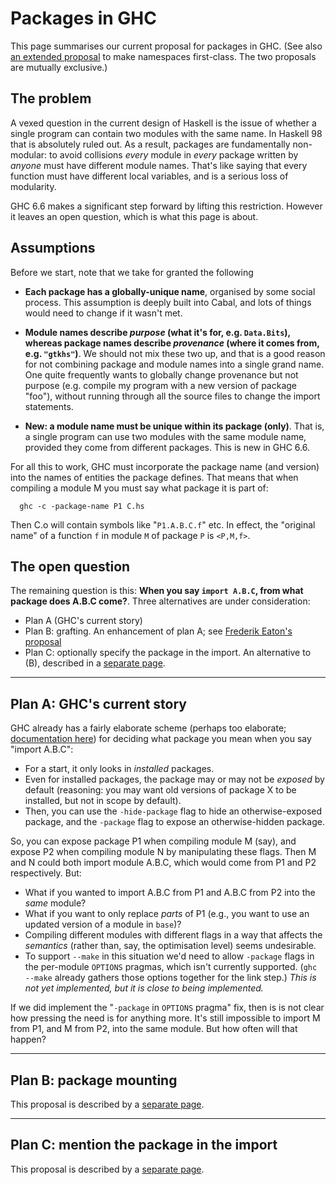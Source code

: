 


# Packages in GHC



This page summarises our current proposal for packages in GHC. (See also [an extended proposal](commentary/packages/package-namespaces-proposal) to make namespaces first-class. The two proposals are mutually exclusive.)


## The problem



A vexed question in the current design of Haskell is the issue of whether a single program can contain two modules with the same name.  In Haskell 98 that is absolutely ruled out.
As a result, packages are fundamentally non-modular: to avoid collisions *every* module in *every* package written by *anyone* must have different module names.  That's like saying that every function must have different local variables, and is a serious loss of modularity.



GHC 6.6 makes a significant step forward by lifting this restriction.  However it leaves an open question, which is what this page is about.


## Assumptions



Before we start, note that we take for granted the following


- **Each package has a globally-unique name**, organised by some social process.  This assumption is deeply built into Cabal, and lots of things would need to change if it wasn't met.

- **Module names describe *purpose* (what it's for, e.g. `Data.Bits`), whereas package names describe *provenance* (where it comes from, e.g. `"gtkhs"`)**.  We should not mix these two up, and that is a good reason for not combining package and module names into a single grand name.  One quite frequently wants to globally change provenance but not purpose (e.g. compile my program with a new version of package "foo"), without running through all the source files to change the import statements.

- **New: a module name must be unique within its package (only)**.   That is, a single program can use two modules with the same module name, provided they come from different packages.  This is new in GHC 6.6.  


For all this to work, GHC must incorporate the package name (and version) into the names of entities the package defines.  That means that when compiling a module M you must say what package it is part of:


```wiki
  ghc -c -package-name P1 C.hs
```


Then C.o will contain symbols like "`P1.A.B.C.f`" etc.  In effect, the "original name" of a function `f` in module `M` of package `P` is `<P,M,f>`.


## The open question



The remaining question is this: **When you say `import A.B.C`, from what package does A.B.C come?**.  Three alternatives are under consideration:


- Plan A (GHC's current story)
- Plan B: grafting.  An enhancement of plan A; see [Frederik Eaton's proposal](commentary/packages/package-mounting-proposal)
- Plan C: optionally specify the package in the import.  An alternative to (B), described in a [separate page](commentary/packages/package-imports-proposal).

---


## Plan A: GHC's current story



GHC already has a fairly elaborate scheme (perhaps too elaborate; [documentation here](http://www.haskell.org/ghc/dist/current/docs/users_guide/packages.html)) for deciding what package you mean when you say "import A.B.C":


- For a start, it only looks in *installed* packages.  
- Even for installed packages, the package may or may not be *exposed* by default (reasoning: you may want old versions of package X to be installed, but not in scope by default).  
- Then, you can use the `-hide-package` flag to hide an otherwise-exposed package, and the `-package` flag to expose an otherwise-hidden package.


So, you can expose package P1 when compiling module M (say), and expose P2 when compiling module N by manipulating these flags.  Then M and N could both import module A.B.C, which would come from P1 and P2 respectively. But:


- What if you wanted to import A.B.C from P1 and A.B.C from P2 into the *same* module?
- What if you want to only replace *parts* of P1 (e.g., you want to use an updated version of a module in `base`)?
- Compiling different modules with different flags in a way that affects the *semantics* (rather than, say, the optimisation level) seems undesirable.
- To support `--make` in this situation we'd need to allow `-package` flags in the per-module `OPTIONS` pragmas, which isn't currently supported.  (`ghc --make` already gathers those options together for the link step.)  *This is not yet implemented, but it is close to being implemented.*


If we did implement the "`-package` in `OPTIONS` pragma" fix, then is is not clear how pressing the need is for anything more.  It's still impossible to import M from P1, and M from P2, into the same module.  But how often will that happen?


---


## Plan B: package mounting



This proposal is described by a [separate page](commentary/packages/package-mounting-proposal).


---


## Plan C: mention the package in the import



This proposal is described by a [separate page](commentary/packages/package-imports-proposal).


